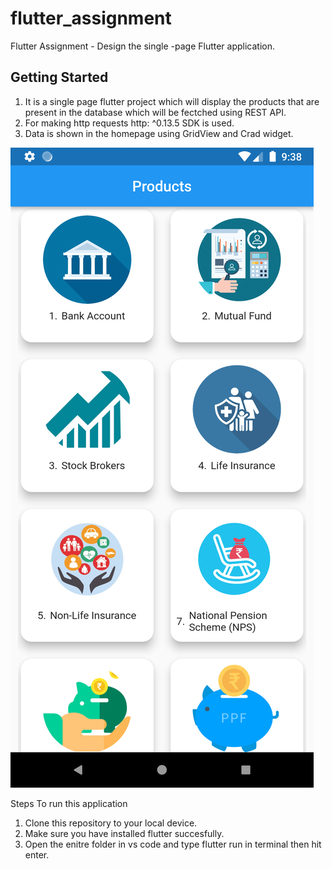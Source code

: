 # flutter_assignment

Flutter Assignment - Design the single -page Flutter application.

## Getting Started

1. It is a single page flutter project which will display the products that are present in the database which will be fectched using REST API.
2. For making http requests http: ^0.13.5 SDK is used.
3. Data is shown in the homepage using GridView and Crad widget.

![Screenshot](Screenshot.png) 

Steps To run this application
1. Clone this repository to your local device.
2. Make sure you have installed flutter succesfully.
3. Open the enitre folder in vs code and type flutter run in terminal then hit enter.

